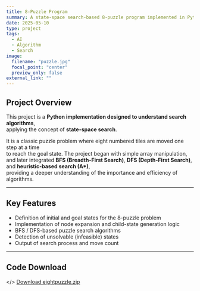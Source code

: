 ```yaml
---
title: 8-Puzzle Program
summary: A state-space search-based 8-puzzle program implemented in Python
date: 2025-05-10
type: project
tags:
  - AI
  - Algorithm
  - Search
image:
  filename: "puzzle.jpg"
  focal_point: "center"
  preview_only: false
external_link: ""
---
```


## <i class="fab fa-python"></i> Project Overview

This project is a **Python implementation designed to understand search algorithms**,  
applying the concept of **state-space search**.  

It is a classic puzzle problem where eight numbered tiles are moved one step at a time  
to reach the goal state. The project began with simple array manipulation,  
and later integrated **BFS (Breadth-First Search)**, **DFS (Depth-First Search)**, and **heuristic-based search (A\*)**,  
providing a deeper understanding of the importance and efficiency of algorithms.  

---

## <i class="fab fa-steam-symbol"></i> Key Features

- Definition of initial and goal states for the 8-puzzle problem  
- Implementation of node expansion and child-state generation logic  
- BFS / DFS-based puzzle search algorithms  
- Detection of unsolvable (infeasible) states  
- Output of search process and move count  

---

## <i class="fab fa-dropbox"></i> Code Download
</> [Download eightpuzzle.zip](/uploads/eightpuzzle.zip)
